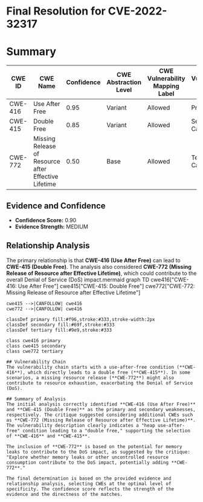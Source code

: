 # Final Resolution for CVE-2022-32317

# Summary 
| CWE ID | CWE Name | Confidence | CWE Abstraction Level | CWE Vulnerability Mapping Label | CWE-Vulnerability Mapping Notes |
|---|---|---|---|---|---|
| CWE-416 | Use After Free | 0.95 | Variant | Allowed | Primary CWE |
| CWE-415 | Double Free | 0.85 | Variant | Allowed | Secondary Candidate |
| CWE-772 | Missing Release of Resource after Effective Lifetime | 0.50 | Base | Allowed | Tertiary Candidate |

## Evidence and Confidence

*   **Confidence Score:** 0.90
*   **Evidence Strength:** MEDIUM

## Relationship Analysis
The primary relationship is that **CWE-416 (Use After Free)** can lead to **CWE-415 (Double Free)**. The analysis also considered **CWE-772 (Missing Release of Resource after Effective Lifetime)**, which could contribute to the overall Denial of Service (DoS) impact.mermaid
graph TD
    cwe416["CWE-416: Use After Free"]
    cwe415["CWE-415: Double Free"]
    cwe772["CWE-772: Missing Release of Resource after Effective Lifetime"]

    cwe415 -->|CANFOLLOW| cwe416
    cwe772 -->|CANFOLLOW| cwe416

    classDef primary fill:#f96,stroke:#333,stroke-width:2px
    classDef secondary fill:#69f,stroke:#333
    classDef tertiary fill:#9e9,stroke:#333

    class cwe416 primary
    class cwe415 secondary
    class cwe772 tertiary
```
## Vulnerability Chain
The vulnerability chain starts with a use-after-free condition (**CWE-416**), which directly leads to a double free (**CWE-415**). In some scenarios, a missing resource release (**CWE-772**) might also contribute to resource exhaustion, exacerbating the Denial of Service (DoS).

## Summary of Analysis
The initial analysis correctly identified **CWE-416 (Use After Free)** and **CWE-415 (Double Free)** as the primary and secondary weaknesses, respectively. The critique suggested considering additional CWEs such as **CWE-772 (Missing Release of Resource after Effective Lifetime)**. The vulnerability description clearly indicates a "heap use-after-free" condition leading to a "double free," supporting the selection of **CWE-416** and **CWE-415**.

The inclusion of **CWE-772** is based on the potential for memory leaks to contribute to the DoS impact, as suggested by the critique: "Explore whether memory leaks or other uncontrolled resource consumption contribute to the DoS impact, potentially adding **CWE-772**."

The final determination is based on the provided evidence and relationship analysis, selecting CWEs at the optimal level of specificity. The confidence score reflects the strength of the evidence and the directness of the matches.
```